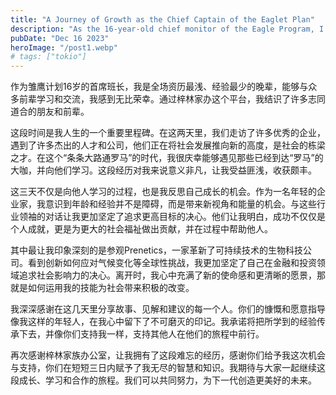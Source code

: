 ```yaml
---
title: "A Journey of Growth as the Chief Captain of the Eaglet Plan"
description: "As the 16-year-old chief monitor of the Eagle Program, I’m honored to learn from inspiring leaders at Zilin Family Office. This experience strengthened my commitment to creating social impact in finance and investment. I look forward to growing together and shaping a better future."
pubDate: "Dec 16 2023"
heroImage: "/post1.webp"
# tags: ["tokio"]
---
```


作为雏鹰计划16岁的首席班长，我是全场资历最浅、经验最少的晚辈，能够与众多前辈学习和交流，我感到无比荣幸。通过梓林家办这个平台，我结识了许多志同道合的朋友和前辈。

这段时间是我人生的一个重要里程碑。在这两天里，我们走访了许多优秀的企业，遇到了许多杰出的人才和公司，他们正在将社会发展推向新的高度，是社会的栋梁之才。在这个“条条大路通罗马”的时代，我很庆幸能够遇见那些已经到达“罗马”的大咖，并向他们学习。这段经历对我来说意义非凡，让我受益匪浅，收获颇丰。

这三天不仅是向他人学习的过程，也是我反思自己成长的机会。作为一名年轻的企业家，我意识到年龄和经验并不是障碍，而是带来新视角和能量的机会。与这些行业领袖的对话让我更加坚定了追求更高目标的决心。他们让我明白，成功不仅仅是个人成就，更是为更大的社会福祉做出贡献，并在过程中帮助他人。

其中最让我印象深刻的是参观Prenetics，一家革新了可持续技术的生物科技公司。看到创新如何应对气候变化等全球性挑战，我更加坚定了自己在金融和投资领域追求社会影响力的决心。离开时，我心中充满了新的使命感和更清晰的愿景，那就是如何运用我的技能为社会带来积极的改变。

我深深感谢在这几天里分享故事、见解和建议的每一个人。你们的慷慨和愿意指导像我这样的年轻人，在我心中留下了不可磨灭的印记。我承诺将把所学到的经验传承下去，并像你们支持我一样，支持其他人在他们的旅程中前行。

再次感谢梓林家族办公室，让我拥有了这段难忘的经历，感谢你们给予我这次机会与支持，你们在短短三日内赋予了我无尽的智慧和知识。我期待与大家一起继续这段成长、学习和合作的旅程。我们可以共同努力，为下一代创造更美好的未来。
